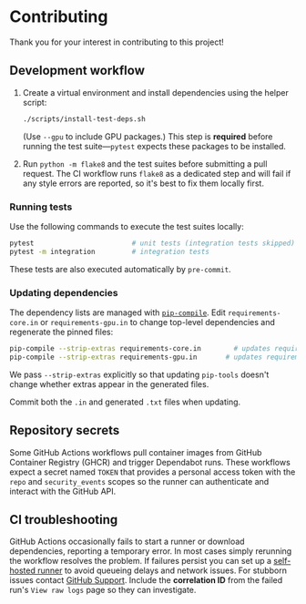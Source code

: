 # Contributing

Thank you for your interest in contributing to this project!

## Development workflow

1. Create a virtual environment and install dependencies using the helper
   script:

    ```bash
    ./scripts/install-test-deps.sh
    ```
   (Use `--gpu` to include GPU packages.) This step is **required** before
   running the test suite—`pytest` expects these packages to be installed.
2. Run `python -m flake8` and the test suites before submitting a pull request.
   The CI workflow runs `flake8` as a dedicated step and will fail if any style
   errors are reported, so it's best to fix them locally first.

### Running tests

Use the following commands to execute the test suites locally:

```bash
pytest                        # unit tests (integration tests skipped)
pytest -m integration         # integration tests
```

These tests are also executed automatically by `pre-commit`.

### Updating dependencies

The dependency lists are managed with [`pip-compile`](https://github.com/jazzband/pip-tools).
Edit `requirements-core.in` or `requirements-gpu.in` to change top-level
dependencies and regenerate the pinned files:

```bash
pip-compile --strip-extras requirements-core.in        # updates requirements-core.txt
pip-compile --strip-extras requirements-gpu.in       # updates requirements-gpu.txt
```

We pass `--strip-extras` explicitly so that updating `pip-tools` doesn't change whether extras appear in the generated files.

Commit both the `.in` and generated `.txt` files when updating.

## Repository secrets

Some GitHub Actions workflows pull container images from GitHub Container Registry
(GHCR) and trigger Dependabot runs. These workflows expect a secret named
`TOKEN` that provides a personal access token with the `repo` and
`security_events` scopes so the runner can authenticate and interact with the
GitHub API.

## CI troubleshooting

GitHub Actions occasionally fails to start a runner or download dependencies, reporting a temporary error. In most cases simply rerunning the workflow resolves the problem. If failures persist you can set up a [self-hosted runner](https://docs.github.com/actions/hosting-your-own-runners) to avoid queueing delays and network issues. For stubborn issues contact [GitHub Support](https://support.github.com/). Include the **correlation ID** from the failed run's `View raw logs` page so they can investigate.
